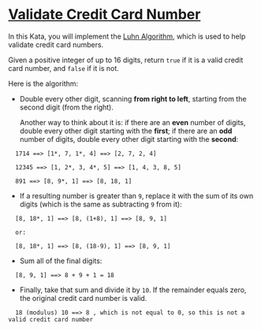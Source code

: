 # [Validate Credit Card Number](https://www.codewars.com/kata/validate-credit-card-number "https://www.codewars.com/kata/5418a1dd6d8216e18a0012b2")

In this Kata, you will implement the [Luhn Algorithm](http://en.wikipedia.org/wiki/Luhn_algorithm), which is used to help validate credit card numbers.

Given a positive integer of up to 16 digits, return ```true``` if it is a valid credit card number, and ```false``` if it is not.

Here is the algorithm:
  
* Double every other digit, scanning **from right to left**, starting from the second digit (from the right).

  Another way to think about it is: if there are an **even** number of digits, double every other digit starting with the **first**; if there are an **odd** number of digits, double every other digit starting with the **second**:

```
  1714 ==> [1*, 7, 1*, 4] ==> [2, 7, 2, 4]
  
  12345 ==> [1, 2*, 3, 4*, 5] ==> [1, 4, 3, 8, 5]
  
  891 ==> [8, 9*, 1] ==> [8, 18, 1]
```

*  If a resulting number is greater than `9`, replace it with the sum of its own digits (which is the same as subtracting `9` from it):

```
  [8, 18*, 1] ==> [8, (1+8), 1] ==> [8, 9, 1]
  
  or:
  
  [8, 18*, 1] ==> [8, (18-9), 1] ==> [8, 9, 1]
```
  
* Sum all of the final digits:

```
  [8, 9, 1] ==> 8 + 9 + 1 = 18
```

* Finally, take that sum and divide it by `10`.  If the remainder equals zero, the original credit card number is valid.
```
  18 (modulus) 10 ==> 8 , which is not equal to 0, so this is not a valid credit card number
```